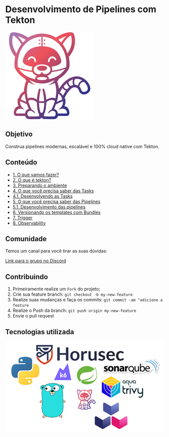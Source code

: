 Desenvolvimento de Pipelines com Tekton
==========


![task](img/tekton.png)


## Objetivo
Construa pipelines modernas, escalável e 100% cloud native com Tekton.

## Conteúdo
* [1. O que vamos fazer?](projeto.md)
* [2. O que é tekton?](introducao.md)
* [3. Preparando o ambiente](setup.md)
* [4. O que você precisa saber das Tasks](tasks.md)
* [4.1. Desenvolvendo as Tasks](tasks-dev.md)
* [5. O que você precisa saber das Pipelines](pipeline.md)
* [5.1. Desenvolvimento das pipelines](pipeline-dev.md)
* [6. Versionando os templates com Bundles](bundle.md) 
* [7. Trigger](trigger.md)
* [8. Observability](observability.md)

## Comunidade

Temos um canal para você tirar as suas dúvidas:

[Link para o grupo no Discord](https://discord.gg/k2RWWCjBN4)

## Contribuindo
1. Primeiramente realize um `Fork` do projeto;
2. Crie sua feature branch: `git checkout -b my-new-feature`
3. Realize suas mudanças e faça os commits: `git commit -am "adicione a feature`
4. Realize o Push da branch:  `git push origin my-new-feature`
5. Envie o pull request

## Tecnologias utilizada
![task](img/image41.png)
